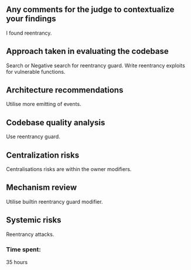 ## Any comments for the judge to contextualize your findings
I found reentrancy.

## Approach taken in evaluating the codebase
Search or Negative search for reentrancy guard.
Write reentrancy exploits for vulnerable functions.

## Architecture recommendations
Utilise more emitting of events.

## Codebase quality analysis
Use reentrancy guard.

## Centralization risks
Centralisations risks are within the owner modifiers.

## Mechanism review
Utilise builtin reentrancy guard modifier.

## Systemic risks
Reentrancy attacks.

### Time spent:
35 hours